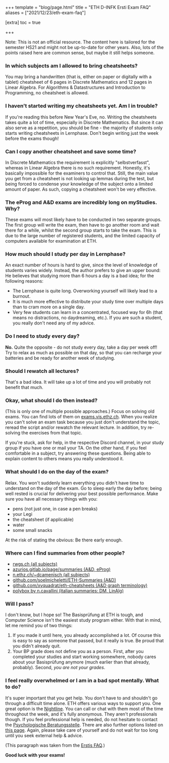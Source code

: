 +++
template = "blog/page.html"
title = "ETH D-INFK Ersti Exam FAQ"
aliases = ["2021/12/23/eth-exam-faq"]

[extra]
toc = true

+++

Note: This is not an official resource. The content here is tailored for the semester HS21 and might not be up-to-date for other years. Also, lots of the points raised here are common sense, but maybe it still helps someone.

### In which subjects am I allowed to bring cheatsheets?

You may bring a handwritten (that is, either on paper or digitally with a tablet) cheatsheet of 6 pages in Discrete Mathematics and 12 pages in Linear Algebra. For Algorithms & Datastructures and Introduction to Programming, no cheatsheet is allowed.

### I haven't started writing my cheatsheets yet. Am I in trouble?
If you're reading this before New Year's Eve, no. Writing the cheatsheets takes quite a lot of time, especially in Discrete Mathematics. But since it can also serve as a repetition, you should be fine - the majority of students only starts writing cheatsheets in Lernphase. Don't begin writing just the week before the exams though!

### Can I copy another cheatsheet and save some time?
In Discrete Mathematics the requirement is explicitly "selbstverfasst", whereas in Linear Algebra there is no such requirement. Honestly, it's basically impossible for the examiners to control that. Still, the main value you get from a cheatsheet is not looking up lemmas during the test, but being forced to condense your knowledge of the subject onto a limited amount of paper. As such, copying a cheatsheet won't be very effective.

### The eProg and A&D exams are incredibly long on myStudies. Why?

These exams will most likely have to be conducted in two separate groups. The first group will write the exam, then have to go another room and wait there for a while, whilst the second group starts to take the exam. This is due to the large number of registered students, and the limited capacity of computers available for examination at ETH.

### How much should I study per day in Lernphase?
An exact number of hours is hard to give, since the level of knowledge of students varies widely. Instead, the author prefers to give an upper bound: He believes that studying more than 6 hours a day is a bad idea; for the following reasons:
- The Lernphase is quite long. Overworking yourself will likely lead to a burnout.
- It is much more effective to distribute your study time over multiple days than to cram more on a single day.
- Very few students can learn in a concentrated, focused way for 6h (that means no distractions, no daydreaming, etc.). If you are such a student, you really don't need any of my advice.

### Do I need to study every day?
**No.** Quite the opposite - do not study every day, take a day per week off! Try to relax as much as possible on that day, so that you can recharge your batteries and be ready for another week of studying.

### Should I rewatch all lectures?
That's a bad idea. It will take up a lot of time and you will probably not benefit that much.

### Okay, what should I do then instead?
(This is only one of multiple possible approaches.) Focus on solving old exams. You can find lots of them on [exams.vis.ethz.ch](https://exams.vis.ethz.ch). When you realize you can't solve an exam task because you just don't understand the topic, reread the script and/or rewatch the relevant lecture. In addition, try re-solving the exercises from that topic.

If you're stuck, ask for help, in the respective Discord channel, in your study group if you have one or mail your TA. On the other hand, if you feel comfortable in a subject, try answering these questions. Being able to explain content to others means you really understood it.

### What should I do on the day of the exam?
Relax. You won't suddenly learn everything you didn't have time to understand on the day of the exam. Go to sleep early the day before; being well rested is crucial for delivering your best possible performance. Make sure you have all necessary things with you:
- pens (not just one, in case a pen breaks)
- your Legi
- the cheatsheet (if applicable)
- water
- some small snacks

At the risk of stating the obvious: Be there early enough.

### Where can I find summaries from other people?

- [rwgs.ch (all subjects)](https://n.ethz.ch/~rschenk/posts/2023-17-05/)
- [azurios.gitlab.io/page/summaries (A&D, eProg)](https://azurios.gitlab.io/page/summaries/)
- [n.ethz.ch/~dcamenisch (all subjects)](https://n.ethz.ch/~dcamenisch/)
- [github.com/soelmicheletti/ETH-Summaries (A&D)](https://github.com/soelmicheletti/ETH-Summaries)
- [github.com/xyquadrat/eth-cheatsheets (A&D graph terminology)](https://github.com/XYQuadrat/eth-cheatsheets/releases)
- [polybox by n.cavallini (italian summaries: DM, LinAlg)](https://polybox.ethz.ch/index.php/s/QhWTuF2oIEq3eY3?path=%2F1.%20Semestre)

### Will I pass?

I don't know, but I hope so! The Basisprüfung at ETH is tough, and Computer Science isn't the easiest study program either. With that in mind, let me remind you of two things:
1. If you made it until here, you already accomplished a lot. Of course this is easy to say as someone that passed, but it really is true. Be proud that you didn't already quit.
2. Your BP grade does not define you as a person. First, after you completed your studies and start working somewhere, nobody cares about your Basisprüfung anymore (much earlier than that already, probably). Second, _you are not your grades_.

### I feel really overwhelmed or I am in a bad spot mentally. What to do?

It's super important that you get help. You don't have to and shouldn't go through a difficult time alone. ETH offers various ways to support you. One great option is the [Nightline](https://www.nightline.ch). You can call or chat with them most of the time throughout the week, and it's fully anonymous. They aren't professionals though. If you feel professional help is needed, do not hesitate to contact the [Psychologische Beratungsstelle](https://www.pbs.uzh.ch/de.html). There are also further options listed on [this page](https://ethz.ch/studierende/de/beratung/studium-mentale-gesundheit/kontakte-gesundheit.html). Again, please take care of yourself and do not wait for too long until you seek external help & advice.

(This paragraph was taken from the [Erstis FAQ](https://xyquadrat.ch/infk-faq.html).)

**Good luck with your exams!**